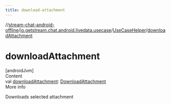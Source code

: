 ```yaml
---
title: download-attachment
---
```

//[stream-chat-android-offline](../../../index.md)/[io.getstream.chat.android.livedata.usecase](../index.md)/[UseCaseHelper](index.md)/[downloadAttachment](downloadAttachment.md)



# downloadAttachment  
[androidJvm]  
Content  
val [downloadAttachment](downloadAttachment.md): [DownloadAttachment](../DownloadAttachment/index.md)  
More info  


Downloads selected attachment

  



